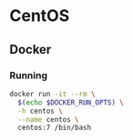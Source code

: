 # CentOS

## Docker

### Running

```sh
docker run -it --rm \
  $(echo $DOCKER_RUN_OPTS) \
  -h centos \
  --name centos \
  centos:7 /bin/bash
```
